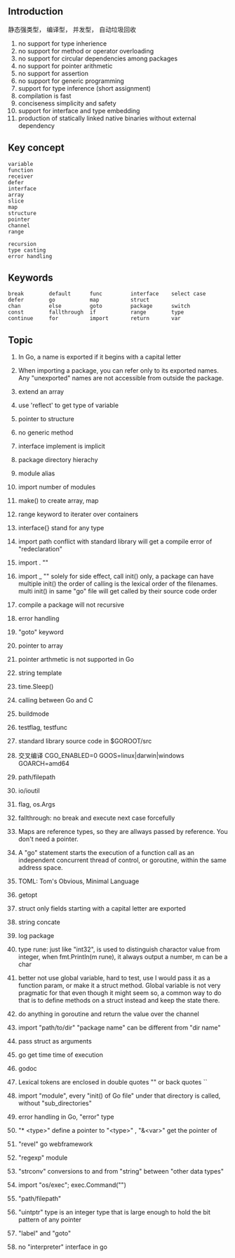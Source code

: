## Introduction
静态强类型， 编译型， 并发型， 自动垃圾回收 
1. no support for type inherience
2. no support for method or operator overloading
3. no support for circular dependencies among packages
4. no support for pointer arithmetic
5. no support for assertion
6. no support for generic programming
7. support for type inference \(short assignment\)
8. compilation is fast
9. conciseness simplicity and safety
10. support for interface and type embedding
11. production of statically linked native binaries without external dependency

## Key concept
```
variable
function
receiver
defer
interface
array
slice
map
structure
pointer
channel
range

recursion
type casting
error handling
```
## Keywords
```
break        default      func         interface    select case         defer        go           map          struct
chan         else         goto         package      switch
const        fallthrough  if           range        type
continue     for          import       return       var
```
## Topic  
1. In Go, a name is exported if it begins with a capital letter  
2. When importing a package, you can refer only to its exported names. Any "unexported" names are not accessible from outside the package.  

3. extend an array
4. use 'reflect' to get type of variable
5. pointer to structure
6. no generic method
7. interface implement is implicit
8. package directory hierachy
9. module alias
10. import number of modules
11. make() to create array, map
12. range keyword to iterater over containers
13. interface{} stand for any type
14. import path conflict with standard library will get a  compile error of "redeclaration"
15. import . "<pkg>"
16. import _ "<pkg>" solely for side effect, call init() only, a package can have multiple init()
    the order of calling is the lexical order of the filenames. multi init() in same "go" file 
    will get called by their source code order
17. compile a package will not recursive
18. error handling 
19. "goto" keyword
20. pointer to array
21. pointer arthmetic is not supported in Go
22. string template
23. time.Sleep()
24. calling between Go and C
25. buildmode
26. testflag, testfunc
27. standard library source code in $GOROOT/src
28. 交叉编译  CGO_ENABLED=0 GOOS=linux|darwin|windows GOARCH=amd64 
29. path/filepath
30. io/ioutil 
31. flag, os.Args
32. fallthrough: no break and execute next case forcefully
33. Maps are reference types, so they are allways passed by reference. You don't need a pointer.
34. A "go" statement starts the execution of a function call as an independent concurrent thread of control, or goroutine, within the same address space. 
35. TOML: Tom's Obvious, Minimal Language
36. getopt
37. struct  only fields starting with a capital letter are exported
38. string concate
39. log package
40. type rune: just like "int32", is used to distinguish charactor value from integer, when fmt.Println(m rune), it always output a number, m can be a char
41. better not use global variable, hard to test, use 
I would pass it as a function param, or make it a struct method. Global variable is not very pragmatic for that even though it might seem so, a common way to do that is to define methods on a struct instead and keep the state there.
42. do anything in goroutine and return the value over the channel
43. import "path/to/dir"  "package name" can be different from "dir name"
44. pass struct as arguments
45. go get time time of execution
46. godoc <module> <function>
47. Lexical tokens are enclosed in double quotes "" or back quotes ``
48. import  "module",  every "init() of Go file" under that directory is called, without "sub_directories"
49. error handling in Go, "error" type
50. "* \<type>" define a pointer to "\<type>" , "&\<var>" get the pointer of <var>
51. "revel" go webframework  
52. "regexp" module
53. "strconv" conversions to and from "string" between "other data types"
54. import "os/exec"; exec.Command("")
56. "path/filepath"  
57. "uintptr" type is an integer type that is large enough to hold the bit pattern of any pointer  
58. "label" and "goto"
59. no "interpreter" interface in go

